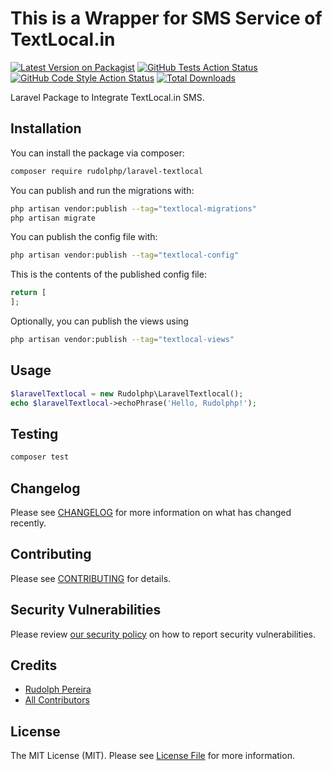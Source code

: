 # This is a Wrapper for SMS Service of TextLocal.in

[![Latest Version on Packagist](https://img.shields.io/packagist/v/rudolphp/laravel-textlocal.svg?style=flat-square)](https://packagist.org/packages/rudolphp/laravel-textlocal)
[![GitHub Tests Action Status](https://img.shields.io/github/workflow/status/rudolphp/laravel-textlocal/run-tests?label=tests)](https://github.com/rudolphp/laravel-textlocal/actions?query=workflow%3Arun-tests+branch%3Amain)
[![GitHub Code Style Action Status](https://img.shields.io/github/workflow/status/rudolphp/laravel-textlocal/Fix%20PHP%20code%20style%20issues?label=code%20style)](https://github.com/rudolphp/laravel-textlocal/actions?query=workflow%3A"Fix+PHP+code+style+issues"+branch%3Amain)
[![Total Downloads](https://img.shields.io/packagist/dt/rudolphp/laravel-textlocal.svg?style=flat-square)](https://packagist.org/packages/rudolphp/laravel-textlocal)

Laravel Package to Integrate TextLocal.in SMS.

## Installation

You can install the package via composer:

```bash
composer require rudolphp/laravel-textlocal
```

You can publish and run the migrations with:

```bash
php artisan vendor:publish --tag="textlocal-migrations"
php artisan migrate
```

You can publish the config file with:

```bash
php artisan vendor:publish --tag="textlocal-config"
```

This is the contents of the published config file:

```php
return [
];
```

Optionally, you can publish the views using

```bash
php artisan vendor:publish --tag="textlocal-views"
```

## Usage

```php
$laravelTextlocal = new Rudolphp\LaravelTextlocal();
echo $laravelTextlocal->echoPhrase('Hello, Rudolphp!');
```

## Testing

```bash
composer test
```

## Changelog

Please see [CHANGELOG](CHANGELOG.md) for more information on what has changed recently.

## Contributing

Please see [CONTRIBUTING](CONTRIBUTING.md) for details.

## Security Vulnerabilities

Please review [our security policy](../../security/policy) on how to report security vulnerabilities.

## Credits

- [Rudolph Pereira](https://github.com/rudolphp)
- [All Contributors](../../contributors)

## License

The MIT License (MIT). Please see [License File](LICENSE.md) for more information.
